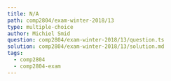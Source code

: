 ```yaml
---
title: N/A
path: comp2804/exam-winter-2018/13
type: multiple-choice
author: Michiel Smid
question: comp2804/exam-winter-2018/13/question.ts
solution: comp2804/exam-winter-2018/13/solution.md
tags:
  - comp2804
  - comp2804-exam
---
```


